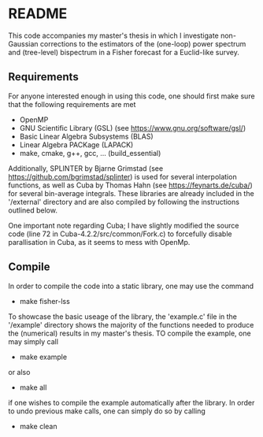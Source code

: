# README

This code accompanies my master's thesis in which I investigate non-Gaussian corrections to the estimators of the (one-loop) power spectrum and (tree-level) bispectrum in a Fisher forecast for a Euclid-like survey.


## Requirements

For anyone interested enough in using this code, one should first make sure that the following requirements are met

- OpenMP
- GNU Scientific Library (GSL) (see https://www.gnu.org/software/gsl/)
- Basic Linear Algebra Subsystems (BLAS)
- Linear Algebra PACKage (LAPACK)
- make, cmake, g++, gcc, ... (build_essential)

Additionally, SPLINTER by Bjarne Grimstad (see https://github.com/bgrimstad/splinter) is used for several interpolation functions, as well as Cuba by Thomas Hahn (see https://feynarts.de/cuba/) for several bin-average integrals. These libraries are already included in the '/external' directory and are also compiled by following the instructions outlined below.

One important note regarding Cuba; I have slightly modified the source code (line 72 in Cuba-4.2.2/src/common/Fork.c) to forcefully disable parallisation in Cuba, as it seems to mess with OpenMp.


## Compile

In order to compile the code into a static library, one may use the command

- make fisher-lss

To showcase the basic useage of the library, the 'example.c' file in the '/example' directory shows the majority of the functions needed to produce the (numerical) results in my master's thesis. TO compile the example, one may simply call

- make example

or also

- make all

if one wishes to compile the example automatically after the library. In order to undo previous make calls, one can simply do so by calling

- make clean

